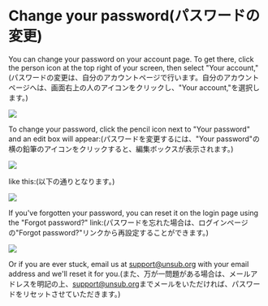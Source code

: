 # Change your password(パスワードの変更)

You can change your password on your account page. To get there, click the person icon at the top right of your screen, then select "Your account,"(パスワードの変更は、自分のアカウントページで行います。自分のアカウントページへは、画面右上の人のアイコンをクリックし、"Your account,"を選択します。)

![](../.gitbook/assets/change-your-password-your-account.png)

To change your password, click the pencil icon next to "Your password" and an edit box will appear:(パスワードを変更するには、"Your password"の横の鉛筆のアイコンをクリックすると、編集ボックスが表示されます。)

![](../.gitbook/assets/change-your-password-your-password.png)

like this:(以下の通りとなります。)

![](../.gitbook/assets/change-your-password-edit-password.png)

If you've forgotten your password, you can reset it on the login page using the "Forgot password?" link:(パスワードを忘れた場合は、ログインページの"Forgot password?"リンクから再設定することができます。)

![](../.gitbook/assets/change-your-password-forgot-password.png)

Or if you are ever stuck, email us at [support@unsub.org](mailto:support@unsub.org) with your email address and we'll reset it for you.(また、万が一問題がある場合は、メールアドレスを明記の上、[support@unsub.org](mailto:support@unsub.org)までメールをいただければ、パスワードをリセットさせていただきます。)
